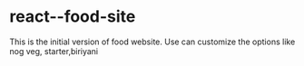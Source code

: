 # react--food-site
This is the initial version of food website. Use can customize the options like nog veg, starter,biriyani
